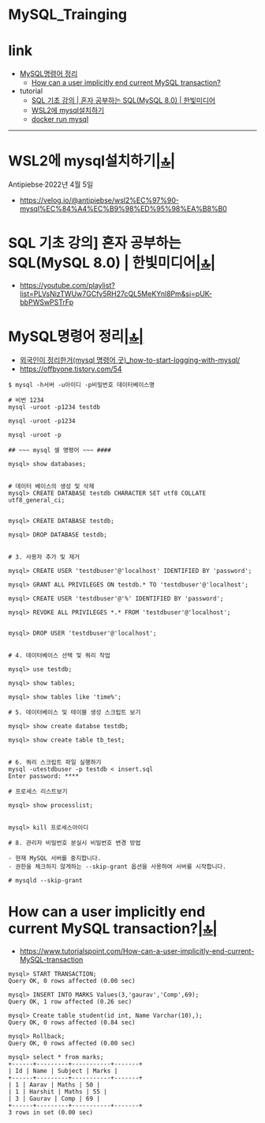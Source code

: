 # MySQL_Trainging

# link

- [MySQL명령어 정리](#mysql명령어-정리)
  - [How can a user implicitly end current MySQL transaction?](#how-can-a-user-implicitly-end-current-mysql-transaction)
- tutorial
  - [SQL 기초 강의 | 혼자 공부하는 SQL(MySQL 8.0) | 한빛미디어](#sql-기초-강의-혼자-공부하는-sqlmysql-80--한빛미디어)
  - [WSL2에 mysql설치하기](#wsl2에-mysql설치하기)
  - [docker run mysql](https://poiemaweb.com/docker-mysql)

<hr />

# WSL2에 mysql설치하기[|🔝|](#link)
Antipiebse·2022년 4월 5일
- https://velog.io/@antipiebse/wsl2%EC%97%90-mysql%EC%84%A4%EC%B9%98%ED%95%98%EA%B8%B0

# SQL 기초 강의] 혼자 공부하는 SQL(MySQL 8.0) | 한빛미디어[|🔝|](#link)
- https://youtube.com/playlist?list=PLVsNizTWUw7GCfy5RH27cQL5MeKYnl8Pm&si=pUK-bbPWSwPSTrFp

# MySQL명령어 정리[|🔝|](#link)

- [외국인이 정리한거(mysql 명령어 굿)_how-to-start-logging-with-mysql/](https://betterstack.com/community/guides/logging/how-to-start-logging-with-mysql/)
- https://offbyone.tistory.com/54

```
$ mysql -h서버 -u아이디 -p비밀번호 데이터베이스명

# 비번 1234
mysql -uroot -p1234 testdb

mysql -uroot -p1234

mysql -uroot -p

## ~~~ mysql 셀 명령어 ~~~ ####

mysql> show databases;


# 데이터 베이스의 생성 및 삭제
mysql> CREATE DATABASE testdb CHARACTER SET utf8 COLLATE utf8_general_ci;


mysql> CREATE DATABASE testdb;

mysql> DROP DATABASE testdb;


# 3. 사용자 추가 및 제거

mysql> CREATE USER 'testdbuser'@'localhost' IDENTIFIED BY 'password';

mysql> GRANT ALL PRIVILEGES ON testdb.* TO 'testdbuser'@'localhost';

mysql> CREATE USER 'testdbuser'@'%' IDENTIFIED BY 'password';

mysql> REVOKE ALL PRIVILEGES *.* FROM 'testdbuser'@'localhost';


mysql> DROP USER 'testdbuser'@'localhost';


# 4. 데이터베이스 선택 및 쿼리 작업

mysql> use testdb;

mysql> show tables;

mysql> show tables like 'time%';

# 5. 데이터베이스 및 테이블 생성 스크립트 보기

mysql> show create databse testdb;
 
mysql> show create table tb_test;


# 6. 쿼리 스크립트 파일 실행하기
mysql -utestdbuser -p testdb < insert.sql
Enter password: ****

# 프로세스 리스트보기
 
mysql> show processlist;


mysql> kill 프로세스아이디

# 8. 관리자 비밀번호 분실시 비밀번호 변경 방법
 
- 현재 MySQL 서버를 중지합니다.
- 권한을 체크하지 않게하는 --skip-grant 옵션을 사용하여 서버를 시작합니다.
 
# mysqld --skip-grant

```

# How can a user implicitly end current MySQL transaction?[|🔝|](#link)
- https://www.tutorialspoint.com/How-can-a-user-implicitly-end-current-MySQL-transaction

```
mysql> START TRANSACTION;
Query OK, 0 rows affected (0.00 sec)

mysql> INSERT INTO MARKS Values(3,'gaurav','Comp',69);
Query OK, 1 row affected (0.26 sec)

mysql> Create table student(id int, Name Varchar(10),);
Query OK, 0 rows affected (0.84 sec)

mysql> Rollback;
Query OK, 0 rows affected (0.00 sec)

mysql> select * from marks;
+------+---------+-----------+-------+
| Id | Name | Subject | Marks |
+------+---------+-----------+-------+
| 1 | Aarav | Maths | 50 |
| 1 | Harshit | Maths | 55 |
| 3 | Gaurav | Comp | 69 |
+------+---------+-----------+-------+
3 rows in set (0.00 sec)
```
